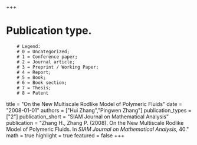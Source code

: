 +++
# Publication type.
        # Legend: 
        # 0 = Uncategorized; 
        # 1 = Conference paper; 
        # 2 = Journal article;
        # 3 = Preprint / Working Paper; 
        # 4 = Report; 
        # 5 = Book; 
        # 6 = Book section;
        # 7 = Thesis; 
        # 8 = Patent
title = "On the New Multiscale Rodlike Model of Polymeric Fluids"
date = "2008-01-01"
authors = ["Hui Zhang","Pingwen Zhang"]
publication_types = ["2"]
publication_short = "SIAM Journal on Mathematical Analysis"
publication = "Zhang H., Zhang P. (2008). On the New Multiscale Rodlike Model of Polymeric Fluids. In _SIAM Journal on Mathematical Analysis_, 40."
math = true
highlight = true
featured = false
+++